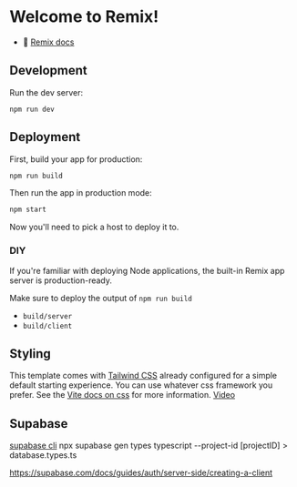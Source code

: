# Welcome to Remix!

- 📖 [Remix docs](https://remix.run/docs)

## Development

Run the dev server:

```shellscript
npm run dev
```

## Deployment

First, build your app for production:

```sh
npm run build
```

Then run the app in production mode:

```sh
npm start
```

Now you'll need to pick a host to deploy it to.

### DIY

If you're familiar with deploying Node applications, the built-in Remix app server is production-ready.

Make sure to deploy the output of `npm run build`

- `build/server`
- `build/client`

## Styling

This template comes with [Tailwind CSS](https://tailwindcss.com/) already configured for a simple default starting experience. You can use whatever css framework you prefer. See the [Vite docs on css](https://vitejs.dev/guide/features.html#css) for more information.
[Video](https://www.youtube.com/watch?v=ocWc_FFc5jE)

## Supabase
[supabase cli](https://supabase.com/docs/reference/cli/supabase-gen-types-typescript)
npx supabase gen types typescript --project-id [projectID] > database.types.ts

https://supabase.com/docs/guides/auth/server-side/creating-a-client